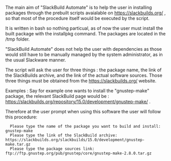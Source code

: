 The main aim of "SlackBuild Automate" is to help the user in installing packages through the prebuilt scripts avaialable on https://slackbuilds.org/ , so that most of the procedure itself would be executed by the script.

It is written in bash so nothing particual, as of now the user must install the built package with the installpkg command. 
The packages are located in the /tmp folder.

"SlackBuild Automate" does not help the user with dependencies as those would still have to be manually managed by the system administrator, as in the usual Slackware manner.

The script will ask the user for three things : the package name, the link of the SlackBuilds archive, and the link of the actual software sources. 
Those three things must be obtained from the https://slackbuilds.org/ website. 

Examples : Say for example one wants to install the "gnustep-make" package, the relevant SlackBuild page would be : 
https://slackbuilds.org/repository/15.0/development/gnustep-make/ .

Therefore at the user prompt when using this software the user will follow this procedure: 

      Please type the name of the package you want to build and install: gnustep-make
      Please type the link of the SlackBuild archive: https://slackbuilds.org/slackbuilds/15.0/development/gnustep-make.tar.gz
      Please type the package sources link: ftp://ftp.gnustep.org/pub/gnustep/core/gnustep-make-2.8.0.tar.gz




